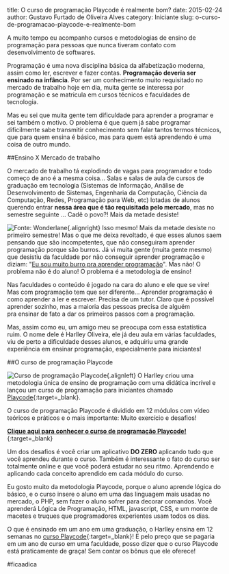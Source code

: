 title: O curso de programação Playcode é realmente bom?
date: 2015-02-24
author: Gustavo Furtado de Oliveira Alves
category: Iniciante
slug: o-curso-de-programacao-playcode-e-realmente-bom

A muito tempo eu acompanho cursos e metodologias de ensino de
programação para pessoas que nunca tiveram contato com desenvolvimento
de softwares.

Programação é uma nova disciplina básica da alfabetização moderna, assim
como ler, escrever e fazer contas. **Programação deveria ser ensinado na
infância**. Por ser um conhecimento muito requisitado no mercado de
trabalho hoje em dia, muita gente se interessa por programação e se
matricula em cursos técnicos e faculdades de tecnologia.

Mas eu sei que muita gente tem dificuldade para aprender a programar e
sei também o motivo. O problema é que quem já sabe programar
dificilmente sabe transmitir conhecimento sem falar tantos termos
técnicos, que para quem ensina é básico, mas para quem está aprendendo é
uma coisa de outro mundo.

##Ensino X Mercado de trabalho

O mercado de trabalho tá explodindo de vagas para programador e todo
começo de ano é a mesma coisa... Salas e salas de aula de cursos de
graduação em tecnologia (Sistemas de Informação, Análise de
Desenvolvimento de Sistemas, Engenharia da Computação, Ciência da
Computação, Redes, Programação para Web, etc) lotadas de alunos querendo
entrar **nessa área que é tão requisitada pelo mercado**, mas no
semestre seguinte ... Cadê o povo?! Mais da metade desiste!

![Fonte:
Wonderlane](/images/o-curso-de-programacao-playcode-e-realmente-bom/professor-de-programação-283x300.jpg){.alignright}
Isso mesmo! Mais da metade desiste no primeiro semestre! Mas o que me
deixa revoltado, é que esses alunos saem pensando que são incompetentes,
que não conseguiram aprender programação porque são burros. Já vi muita
gente (muita gente mesmo) que desistiu da faculdade por não conseguir
aprender programação e diziam: "<span
style="text-decoration: underline;">Eu sou muito burro pra aprender
programação</span>". Mas não! O problema não é do aluno! O problema é a
metodologia de ensino!

Nas faculdades o conteúdo é jogado na cara do aluno e ele que se vire!
Mas com programação tem que ser diferente... Aprender programação é como
aprender a ler e escrever. Precisa de um tutor. Claro que é possível
aprender sozinho, mas a maioria das pessoas precisa de alguém
pra ensinar de fato a dar os primeiros passos com a programação.

Mas, assim como eu, um amigo meu se preocupa com essa estatística
ruim. O nome dele é Harlley Oliveira, ele já deu aula em várias
faculdades, viu de perto a dificuldade desses alunos, e adquiriu uma
grande experiência em ensinar programação, especialmente para
iniciantes!

##O curso de programação Playcode

![Curso de programação
Playcode](/images/o-curso-de-programacao-playcode-e-realmente-bom/logo-playcode.png){.alignleft}
O Harlley criou uma metodologia
única de ensino de programação com uma didática incrível e lançou um
curso de programação para iniciantes chamado
[Playcode](http://bit.ly/1UjuQ3h "Curso de programação Playcode"){:target=\_blank}.

O curso de programação Playcode é dividido em 12 módulos com vídeo
teóricos e práticos e o mais importante: Muito exercício e desafios!

[**Clique aqui para conhecer o curso de programação
Playcode!**](http://bit.ly/1UjuQ3h "Conheça o curso de programação Playcode!"){:target=\_blank}

Um dos desafios é você criar um aplicativo **DO ZERO** aplicando tudo
que você aprendeu durante o curso. Também é interessante o fato do curso
ser totalmente online e que você poderá estudar no seu ritmo. Aprendendo
e aplicando cada conceito aprendido em cada módulo do curso.

Eu gosto muito da metodologia Playcode, porque o aluno aprende lógica do
básico, e o curso insere o aluno em uma das linguagem mais usadas no
mercado, o PHP, sem fazer o aluno sofrer para decorar comandos. Você
aprenderá Lógica de Programação, HTML, javascript, CSS, e um monte de
macetes e truques que programadores experientes usam todos os dias.

O que é ensinado em um ano em uma graduação, o Harlley ensina em 12
semanas no [curso
Playcode](http://bit.ly/1UjuQ3h "Curso de programação Playcode"){:target=\_blank}!
E pelo preço que se pagaria em um ano de curso em uma faculdade, posso dizer
que o curso Playcode está praticamente de graça! Sem contar os bônus que
ele oferece!

\#ficaadica
